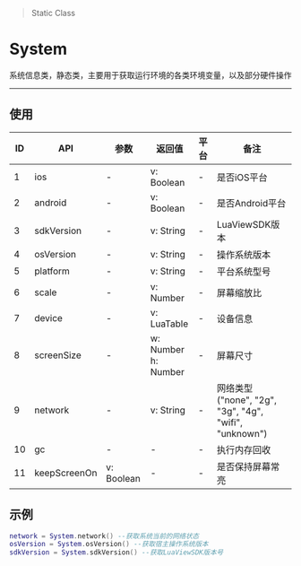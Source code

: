 > Static Class

# System

系统信息类，静态类，主要用于获取运行环境的各类环境变量，以及部分硬件操作

---

## 使用

| ID   | API          | 参数         | 返回值                      | 平台   | 备注                                       |
| ---- | ------------ | ---------- | ------------------------ | ---- | ---------------------------------------- |
| 1    | ios          | -          | v: Boolean               | -    | 是否iOS平台                                  |
| 2    | android      | -          | v: Boolean               | -    | 是否Android平台                              |
| 3    | sdkVersion   | -          | v: String                | -    | LuaViewSDK版本                             |
| 4    | osVersion    | -          | v: String                | -    | 操作系统版本                                   |
| 5    | platform     | -          | v: String                | -    | 平台系统型号                                   |
| 6    | scale        | -          | v: Number                | -    | 屏幕缩放比                                    |
| 7    | device       | -          | v: LuaTable              | -    | 设备信息                                     |
| 8    | screenSize   | -          | w: Number<br/> h: Number | -    | 屏幕尺寸                                     |
| 9    | network      | -          | v: String                | -    | 网络类型("none", "2g", "3g", "4g", "wifi", "unknown") |
| 10   | gc           | -          | -                        | -    | 执行内存回收                                   |
| 11   | keepScreenOn | v: Boolean | -                        | -    | 是否保持屏幕常亮                                 |

## 示例


```lua
network = System.network() --获取系统当前的网络状态
osVersion = System.osVersion() --获取宿主操作系统版本
sdkVersion = System.sdkVersion() --获取LuaViewSDK版本号
```
